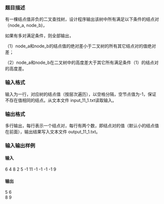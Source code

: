 ### 题目描述
有一棵结点值非负的二叉查找树，设计程序输出该树中所有满足以下条件的结点对（node_a, node_b)，

如果有多对满足条件，则全部输出，

（1）node_a和node_b的结点值的绝对差小于二叉树的所有其它结点对的值绝对差；

（2）node_a和node_b在二叉树中的高度差大于其它所有满足条件（1）的结点对的高度差。

### 输入格式
输入为一行，对应树的结点值（按层次遍历），以空格分隔，空节点值为-1，保证不存在值相同的结点。从文本文件 input_11_1.txt读取输入。

### 输出格式
多行输出，每行表示一个结点对，每行有两个数，即结点对的值（默认小的结点值在前面），输出结果写入文本文件 output_11_1.txt。

### 输入输出样例
#### 输入
6 4 8 2 5 -1 11 -1 -1 -1 -1 9
#### 输出
5 6  
8 9

